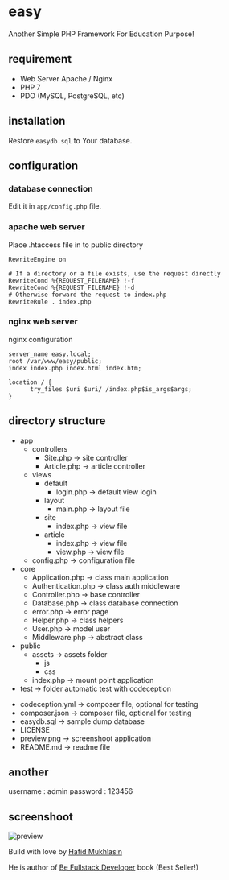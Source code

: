 # easy
Another Simple PHP Framework For Education Purpose!

## requirement

- Web Server Apache / Nginx
- PHP 7
- PDO (MySQL, PostgreSQL, etc)

## installation

Restore `easydb.sql` to Your database. 

## configuration

### database connection

Edit it in `app/config.php` file.

### apache web server

Place .htaccess file in to public directory

```
RewriteEngine on

# If a directory or a file exists, use the request directly
RewriteCond %{REQUEST_FILENAME} !-f
RewriteCond %{REQUEST_FILENAME} !-d
# Otherwise forward the request to index.php
RewriteRule . index.php
```

### nginx web server

nginx configuration

```
server_name easy.local;
root /var/www/easy/public;
index index.php index.html index.htm;

location / {
      try_files $uri $uri/ /index.php$is_args$args;
}
```

## directory structure

+ app
  + controllers
    - Site.php  -> site controller
    - Article.php  -> article controller
  + views
    + default
      - login.php -> default view login
    + layout
      - main.php  -> layout file
    + site
      - index.php -> view file
    + article
      - index.php -> view file
      - view.php -> view file
  - config.php  -> configuration file
+ core
  - Application.php -> class main application
  - Authentication.php -> class auth middleware
  - Controller.php  -> base controller
  - Database.php  -> class database connection
  - error.php -> error page
  - Helper.php  -> class helpers
  - User.php  -> model user
  - Middleware.php  -> abstract class  
+ public
  + assets -> assets folder
    + js
    + css
  - index.php -> mount point application
+ test -> folder automatic test with codeception
- codeception.yml -> composer file, optional for testing
- composer.json -> composer file, optional for testing
- easydb.sql -> sample dump database
- LICENSE
- preview.png -> screenshoot application
- README.md -> readme file

## another

username : admin 
password : 123456

## screenshoot

![preview](preview.png)


Build with love by [Hafid Mukhlasin](http://hafidmukhlasin.com)

He is author of [Be Fullstack Developer](http://buku-laravel-vue.com) book (Best Seller!)
